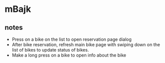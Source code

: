 # mBajk

## notes
- Press on a bike on the list to open reservation page dialog
- After bike reservation, refresh main bike page with swiping down on the list of bikes to update status of bikes.
- Make a long press on a bike to open info about the bike
